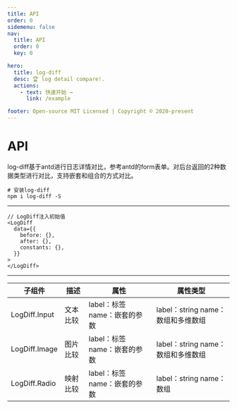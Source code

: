 ```yaml
---
title: API
order: 0
sidemenu: false
nav:
  title: API
  order: 0
  key: 0

hero:
  title: log-diff
  desc: 🏆 log detail compare!.
  actions:
    - text: 快速开始 →
      link: /example

footer: Open-source MIT Licensed | Copyright © 2020-present
---
```


# API

log-diff基于antd进行日志详情对比，参考antd的form表单。对后台返回的2种数据类型进行对比，支持嵌套和组合的方式对比。

```
# 安装log-diff
npm i log-diff -S
```

---


```tsx | pure
// LogDiff注入初始值
<LogDiff
  data={{
    before: {},
    after: {},
    constants: {},
  }}
>
</LogDiff>
```
---

| 子组件 | 描述 | 属性 | 属性类型 |
| --- | --- | --- | --- |
| LogDiff.Input | 文本比较 | label：标签 name：嵌套的参数 | label：string name：数组和多维数组 |
| LogDiff.Image | 图片比较 | label：标签 name：嵌套的参数 | label：string name：数组和多维数组 |
| LogDiff.Radio | 映射比较 | label：标签 name：嵌套的参数 | label：string name：数组 |

